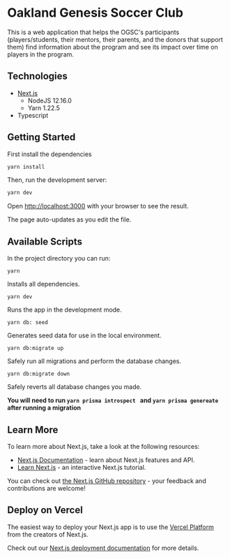 # Oakland Genesis Soccer Club

This is a web application that helps the OGSC's participants (players/students, their mentors, their parents, and the donors that support them) find information about the program and see its impact over time on players in the program.

## Technologies

- [Next.js](https://nextjs.org/)
  - NodeJS 12.16.0
  - Yarn 1.22.5
- Typescript

## Getting Started

First install the dependencies

```bash
yarn install
```

Then, run the development server:

```bash
yarn dev
```

Open [http://localhost:3000](http://localhost:3000) with your browser to see the result.

The page auto-updates as you edit the file.

## Available Scripts

In the project directory you can run:

```yarn```

Installs all dependencies.<br />

```yarn dev```

Runs the app in the development mode.<br />

```yarn db: seed```

Generates seed data for use in the local environment.<br />

```yarn db:migrate up```

Safely run all migrations and perform the database changes.<br />

```yarn db:migrate down```

Safely reverts all database changes you made.<br />

**You will need to run `yarn prisma introspect ` and `yarn prisma genereate` after running a migration**

## Learn More

To learn more about Next.js, take a look at the following resources:

- [Next.js Documentation](https://nextjs.org/docs) - learn about Next.js features and API.
- [Learn Next.js](https://nextjs.org/learn) - an interactive Next.js tutorial.

You can check out [the Next.js GitHub repository](https://github.com/vercel/next.js/) - your feedback and contributions are welcome!

## Deploy on Vercel

The easiest way to deploy your Next.js app is to use the [Vercel Platform](https://vercel.com/import?utm_medium=default-template&filter=next.js&utm_source=create-next-app&utm_campaign=create-next-app-readme) from the creators of Next.js.

Check out our [Next.js deployment documentation](https://nextjs.org/docs/deployment) for more details.

